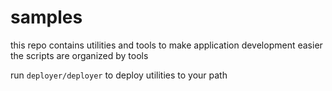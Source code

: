 # samples


this repo contains utilities and tools to make application development easier
the scripts are organized by tools


run `deployer/deployer` to deploy utilities to your path
